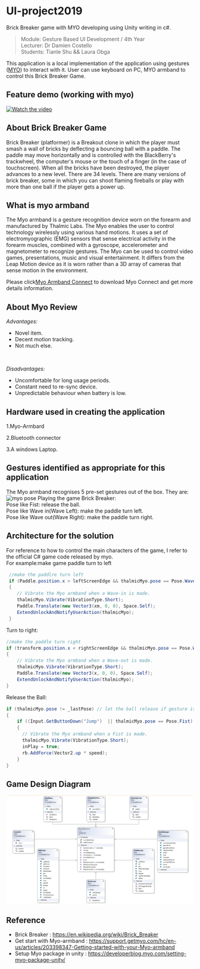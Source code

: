 # UI-project2019
 Brick Breaker game with MYO developing using Unity writing in c#.
 
> Module: Gesture Based UI Development / 4th Year  
> Lecturer: Dr Damien Costello     
> Students: Tianle Shu && Laura Obga 

This application is a local implementation of the application using gestures ([MYO](https://www.myo.com/)) to interact with it. User can use keyboard on PC, MYO armband to control this Brick Breaker Game.

## Feature demo (working with myo)
[![Watch the video](https://image.shutterstock.com/image-vector/youtube-web-video-player-play-260nw-634948040.jpg)](https://youtu.be/aJUlIwRjK6g)

## About Brick Breaker Game
Brick Breaker (platformer) is a Breakout clone in which the player must smash a wall of bricks by deflecting a bouncing ball with a paddle. The paddle may move horizontally and is controlled with the BlackBerry's trackwheel, the computer's mouse or the touch of a finger (in the case of touchscreen). When all the bricks have been destroyed, the player advances to a new level. There are 34 levels. There are many versions of brick breaker, some in which you can shoot flaming fireballs or play with more than one ball if the player gets a power up.

## What is myo armband
The Myo armband is a gesture recognition device worn on the forearm and manufactured by Thalmic Labs. The Myo enables the user to control technology wirelessly using various hand motions. It uses a set of electromyographic (EMG) sensors that sense electrical activity in the forearm muscles, combined with a gyroscope, accelerometer and magnetometer to recognize gestures. The Myo can be used to control video games, presentations, music and visual entertainment. It differs from the Leap Motion device as it is worn rather than a 3D array of cameras that sense motion in the environment.

Please click[Myo Armband Connect](https://developer.thalmic.com/downloads) to download Myo Connect and get more details information.

## About Myo Review
*Advantages:* </br>
+ Novel item.
+ Decent motion tracking.
+ Not much else.
</br>

*Disadvantages:* 
+ Uncomfortable for long usage periods.
+ Constant need to re-sync device.
+ Unpredictable behaviour when battery is low.

## Hardware used in creating the application
1.Myo-Armbard

2.Bluetooth connector

3.A windows Laptop.

## Gestures identified as appropriate for this application
The Myo armband recognises 5 pre-set gestures out of the box. They are:
![myo pose](https://github.com/TangqiFeng/K2048-UNITY-MYO/raw/img/myo%20pose.jpg)
Playing the game Brick Breaker: </br>
Pose like Fist: release the ball.</br>
Pose like Wave in(Wave Left): make the paddle turn left.</br>
Pose like Wave out(Wave Right): make the paddle turn right.</br>

## Architecture for the solution
For reference to how to control the main characters of the game, I refer to the official C# game code released by myo.</br>
For example:make game paddle turn to left
```c#
 //make the paddlre turn left
 if (Paddle.position.x > leftScreenEdge && thalmicMyo.pose == Pose.WaveIn)
 {
    // Vibrate the Myo armband when a Wave-in is made.
    thalmicMyo.Vibrate(VibrationType.Short);
    Paddle.Translate(new Vector3(xm, 0, 0), Space.Self);
    ExtendUnlockAndNotifyUserAction(thalmicMyo);
 }
```
Turn to right:
```c#
//make the paddle turn right
if (transform.position.x < rightScreenEdge && thalmicMyo.pose == Pose.WaveOut)
{
    // Vibrate the Myo armband when a Wave-out is made.
    thalmicMyo.Vibrate(VibrationType.Short);
    Paddle.Translate(new Vector3(x, 0, 0), Space.Self);
    ExtendUnlockAndNotifyUserAction(thalmicMyo);
}
```
Release the Ball:
```c#
if (thalmicMyo.pose != _lastPose) // let the ball release if gesture is fist
{
    if ((Input.GetButtonDown("Jump")  || thalmicMyo.pose == Pose.Fist) && !inPlay)
    {
      // Vibrate the Myo armband when a Fist is made.
      thalmicMyo.Vibrate(VibrationType.Short);
      inPlay = true;
      rb.AddForce(Vector2.up * speed);
    }
}
```

## Game Design Diagram
![gamedesign](https://github.com/Tianle97/UI-project2019/blob/master/GameDesign.jpeg)


## Reference
+ Brick Breaker : https://en.wikipedia.org/wiki/Brick_Breaker </br>
+ Get start with Myo-armband : https://support.getmyo.com/hc/en-us/articles/203398347-Getting-started-with-your-Myo-armband </br>
+ Setup Myo package in unity : https://developerblog.myo.com/setting-myo-package-unity/ </br>


